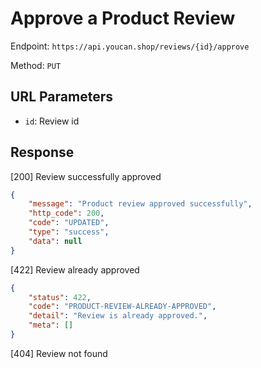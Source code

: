 # Approve a Product Review

Endpoint: `https://api.youcan.shop/reviews/{id}/approve` 

Method: `PUT`

## URL Parameters

- `id`: Review id

## Response

[200] Review successfully approved

```json
{
    "message": "Product review approved successfully",
    "http_code": 200,
    "code": "UPDATED",
    "type": "success",
    "data": null
}
```

[422] Review already approved

```json
{
    "status": 422,
    "code": "PRODUCT-REVIEW-ALREADY-APPROVED",
    "detail": "Review is already approved.",
    "meta": []
}
```

[404] Review not found